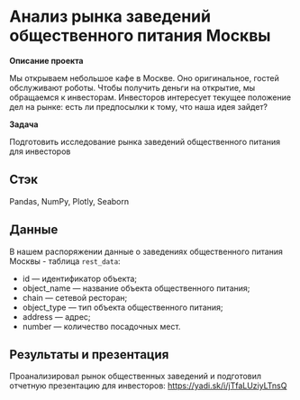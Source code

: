 # Анализ рынка заведений общественного питания Москвы

**Описание проекта**

Мы открываем небольшое кафе в Москве. Оно оригинальное, гостей обслуживают роботы. Чтобы получить деньги на открытие, мы обращаемся к инвесторам. Инвесторов интересует текущее положение дел на рынке: есть ли предпосылки к тому, что наша идея зайдет?

**Задача**

Подготовить исследование рынка заведений общественного питания для инвесторов

## Стэк
Pandas, NumPy, Plotly, Seaborn

## Данные

В нашем распоряжении данные о заведениях общественного питания Москвы - таблица <code>rest_data</code>:

- id — идентификатор объекта;
- object_name — название объекта общественного питания;
- chain — сетевой ресторан;
- object_type — тип объекта общественного питания;
- address — адрес;
- number — количество посадочных мест.


## Результаты и презентация
Проанализировал рынок общественных заведений и подготовил отчетную презентацию для инвесторов: https://yadi.sk/i/jTfaLUziyLTnsQ







